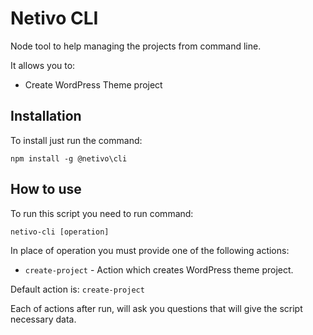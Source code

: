 # Netivo CLI

Node tool to help managing the projects from command line.

It allows you to:
- Create WordPress Theme project

## Installation
To install just run the command:

```npm install -g @netivo\cli```

## How to use

To run this script you need to run command:

```netivo-cli [operation]```

In place of operation you must provide one of the following actions:
- `create-project` - Action which creates WordPress theme project.

Default action is: `create-project`

Each of actions after run, will ask you questions that will give the script necessary data.  